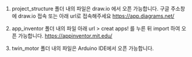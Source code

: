 1. project_structure 폴더 내의 파일은 draw.io 에서 오픈 가능합니다.
  구글 주소창에 draw.io 접속 또는 아래 url로 접속해주세요
   https://app.diagrams.net/

2. app_inventor 폴더 내의 파일 아래 url > creat apps! 를 누른 뒤 import 하여 오픈 가능합니다.
   https://appinventor.mit.edu/

3. twin_motor 폴더 내의 파일은 Arduino IDE에서 오픈 가능합니다.